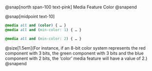 @snap[north span-100 text-pink]
Media Feature Color
@snapend

@snap[midpoint text-10]
```css
@media all and (color) { … }
@media all and (min-color: 1) { … }

@media all and (min-color: 2) { … }


```
@size[1.5em](For instance, if an 8-bit color system represents the red component with 3 bits, the green component with 3 bits and the blue component with 2 bits, the ‘color’ media feature will have a value of 2.)
@snapend

